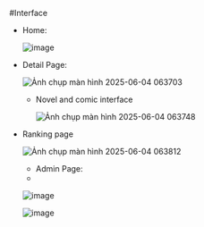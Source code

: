 #Interface

- Home:

  ![image](https://github.com/user-attachments/assets/4425c46b-1d2c-4648-81a5-c0b7c4ec84eb)

- Detail Page:

  ![Ảnh chụp màn hình 2025-06-04 063703](https://github.com/user-attachments/assets/522adb46-fe46-4073-b523-c7d4eb91ec8e)

  - Novel and comic interface
 
    ![Ảnh chụp màn hình 2025-06-04 063748](https://github.com/user-attachments/assets/6e996754-853f-4dc8-ad1a-c484e5c9ca60)

- Ranking page

  ![Ảnh chụp màn hình 2025-06-04 063812](https://github.com/user-attachments/assets/1b7bd9c7-c5eb-4111-b1f6-8972d47f33d3)

  - Admin Page:
  - 
  ![image](https://github.com/user-attachments/assets/00f6fb48-646b-4c1a-ad81-6c749642f22e)

  ![image](https://github.com/user-attachments/assets/79850438-0344-45ad-94a3-23f8d03a5075)






